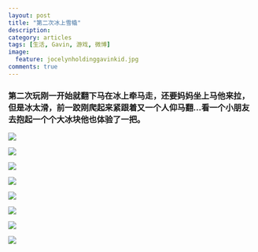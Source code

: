 ```yaml
---
layout: post
title: "第二次冰上雪橇"
description: 
category: articles
tags: [生活, Gavin, 游戏, 微博]
image:
  feature: jocelynholdinggavinkid.jpg
comments: true
---
```


### 第二次玩刚一开始就翻下马在冰上牵马走，还要妈妈坐上马他来拉，但是冰太滑，前一跤刚爬起来紧跟着又一个人仰马翻...看一个小朋友去抱起一个个大冰块他也体验了一把。 ###

![](http://i.imgur.com/fqPXb1R.jpg)

![](http://i.imgur.com/0beYzsg.jpg)

![](http://i.imgur.com/GUIquPS.jpg)

![](http://i.imgur.com/mCiVBjg.jpg)

![](http://i.imgur.com/6tmdD8i.jpg)

![](http://i.imgur.com/XdfdkKJ.jpg)

![](http://i.imgur.com/jpCP0IV.jpg)

![](http://i.imgur.com/pYpRfce.jpg)